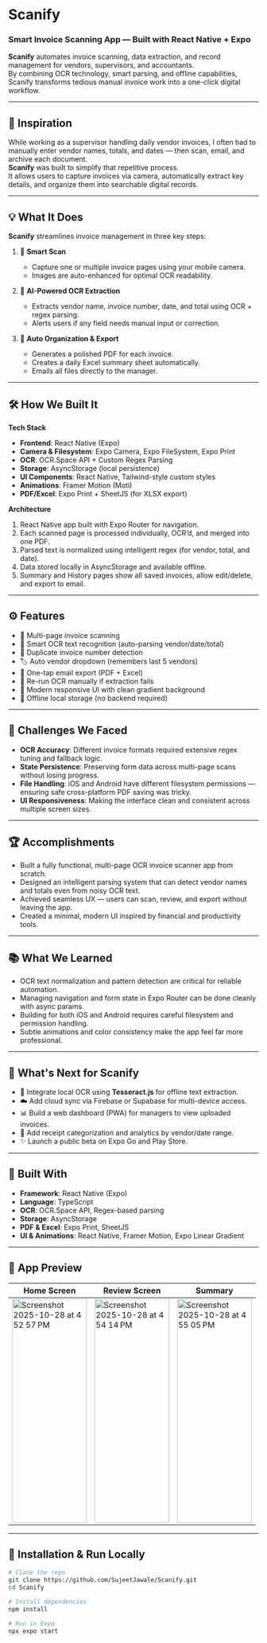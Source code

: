 
# Scanify  
### Smart Invoice Scanning App — Built with React Native + Expo

**Scanify** automates invoice scanning, data extraction, and record management for vendors, supervisors, and accountants.  
By combining OCR technology, smart parsing, and offline capabilities, Scanify transforms tedious manual invoice work into a one-click digital workflow.

---

## 🚀 Inspiration

While working as a supervisor handling daily vendor invoices, I often had to manually enter vendor names, totals, and dates — then scan, email, and archive each document.  
**Scanify** was built to simplify that repetitive process.  
It allows users to capture invoices via camera, automatically extract key details, and organize them into searchable digital records.

---

## 💡 What It Does

**Scanify** streamlines invoice management in three key steps:

1. 📸 **Smart Scan**  
   - Capture one or multiple invoice pages using your mobile camera.  
   - Images are auto-enhanced for optimal OCR readability.

2. 🧠 **AI-Powered OCR Extraction**  
   - Extracts vendor name, invoice number, date, and total using OCR + regex parsing.  
   - Alerts users if any field needs manual input or correction.

3. 💾 **Auto Organization & Export**  
   - Generates a polished PDF for each invoice.  
   - Creates a daily Excel summary sheet automatically.  
   - Emails all files directly to the manager.

---

## 🛠️ How We Built It

**Tech Stack**

- **Frontend**: React Native (Expo)
- **Camera & Filesystem**: Expo Camera, Expo FileSystem, Expo Print
- **OCR**: OCR.Space API + Custom Regex Parsing
- **Storage**: AsyncStorage (local persistence)
- **UI Components**: React Native, Tailwind-style custom styles
- **Animations**: Framer Motion (Moti)
- **PDF/Excel**: Expo Print + SheetJS (for XLSX export)

**Architecture**

1. React Native app built with Expo Router for navigation.  
2. Each scanned page is processed individually, OCR’d, and merged into one PDF.  
3. Parsed text is normalized using intelligent regex (for vendor, total, and date).  
4. Data stored locally in AsyncStorage and available offline.  
5. Summary and History pages show all saved invoices, allow edit/delete, and export to email.

---

## ⚙️ Features

- 📄 Multi-page invoice scanning  
- 🧠 Smart OCR text recognition (auto-parsing vendor/date/total)  
- 🚫 Duplicate invoice number detection  
- 🏷️ Auto vendor dropdown (remembers last 5 vendors)  
- 💌 One-tap email export (PDF + Excel)  
- 🔄 Re-run OCR manually if extraction fails  
- 🌙 Modern responsive UI with clean gradient background  
- 💾 Offline local storage (no backend required)

---

## 🧩 Challenges We Faced

- **OCR Accuracy**: Different invoice formats required extensive regex tuning and fallback logic.  
- **State Persistence**: Preserving form data across multi-page scans without losing progress.  
- **File Handling**: iOS and Android have different filesystem permissions — ensuring safe cross-platform PDF saving was tricky.  
- **UI Responsiveness**: Making the interface clean and consistent across multiple screen sizes.

---

## 🏆 Accomplishments

- Built a fully functional, multi-page OCR invoice scanner app from scratch.  
- Designed an intelligent parsing system that can detect vendor names and totals even from noisy OCR text.  
- Achieved seamless UX — users can scan, review, and export without leaving the app.  
- Created a minimal, modern UI inspired by financial and productivity tools.

---

## 📚 What We Learned

- OCR text normalization and pattern detection are critical for reliable automation.  
- Managing navigation and form state in Expo Router can be done cleanly with async params.  
- Building for both iOS and Android requires careful filesystem and permission handling.  
- Subtle animations and color consistency make the app feel far more professional.

---

## 🔮 What's Next for Scanify

- 🤖 Integrate local OCR using **Tesseract.js** for offline text extraction.  
- ☁️ Add cloud sync via Firebase or Supabase for multi-device access.  
- 📊 Build a web dashboard (PWA) for managers to view uploaded invoices.  
- 🧾 Add receipt categorization and analytics by vendor/date range.  
- ✨ Launch a public beta on Expo Go and Play Store.

---

## 🧱 Built With

- **Framework**: React Native (Expo)
- **Language**: TypeScript
- **OCR**: OCR.Space API, Regex-based parsing
- **Storage**: AsyncStorage
- **PDF & Excel**: Expo Print, SheetJS
- **UI & Animations**: React Native, Framer Motion, Expo Linear Gradient

---

## 📸 App Preview

| Home Screen | Review Screen | Summary |
|--------------|---------------|----------|
| <img width="150" height="450" alt="Screenshot 2025-10-28 at 4 52 57 PM" src="https://github.com/user-attachments/assets/0814f15f-31c7-41da-84f2-f45628bbc06d" />| <img width="150" height="450" alt="Screenshot 2025-10-28 at 4 54 14 PM" src="https://github.com/user-attachments/assets/4046ed9b-5b0e-486a-bda9-c9cc7245da2c" />| <img width="150" height="450" alt="Screenshot 2025-10-28 at 4 55 05 PM" src="https://github.com/user-attachments/assets/848251d1-642e-4de4-8b76-40d750ce7bd3" /> |

---

## 🧩 Installation & Run Locally

```bash
# Clone the repo
git clone https://github.com/SujeetJawale/Scanify.git
cd Scanify

# Install dependencies
npm install

# Run in Expo
npx expo start

